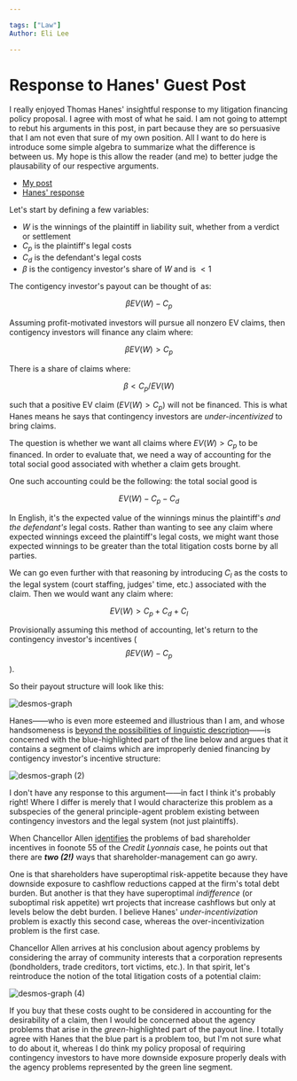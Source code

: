 ```yaml
---

tags: ["Law"]
Author: Eli Lee

---
```



# Response to Hanes' Guest Post

I really enjoyed Thomas Hanes' insightful response to my litigation financing policy proposal. I agree with most of what he said. I am not going to attempt to rebut his arguments in this post, in part because they are so persuasive that I am not even that sure of my own position. All I want to do here is introduce some simple algebra to summarize what the difference is between us. My hope is this allow the reader (and me) to better judge the plausability of our respective arguments. 

- [My post](https://elilee476.github.io/2024/12/18/A-Litigation-Financing-Proposal.html)
- [Hanes' response](https://elilee476.github.io/2025/01/11/Guest-Post-Response-Plaintiffside-Litigation.html)

Let's start by defining a few variables:
- $W$ is the winnings of the plaintiff in liability suit, whether from a verdict or settlement
- $C_p$ is the plaintiff's legal costs
- $C_d$ is the defendant's legal costs
- $β$ is the contigency investor's share of $W$ and is $<1$

The contigency investor's payout can be thought of as: 

$$βEV(W)-C_p$$

Assuming profit-motivated investors will pursue all nonzero EV claims, then contigency investors will finance any claim where: 

$$βEV(W)>C_p$$

There is a share of claims where: 

$$β<C_p/EV(W)$$

such that a positive EV claim ($EV(W)>C_p$) will not be financed. This is what Hanes means he says that contingency investors are *under-incentivized* to bring claims.

The question is whether we want all claims where $EV(W)>C_p$ to be financed. In order to evaluate that, we need a way of accounting for the total social good associated with whether a claim gets brought.

One such accounting could be the following: the total social good is 

$$EV(W)-C_p-C_d$$

In English, it's the expected value of the winnings minus the plaintiff's *and the defendant's* legal costs. Rather than wanting to see any claim where expected winnings exceed the plaintiff's legal costs, we might want those expected winnings to be greater than the total litigation costs borne by all parties. 

We can go even further with that reasoning by introducing $C_l$ as the costs to the legal system (court staffing, judges' time, etc.) associated with the claim. Then we would want any claim where: 

$$EV(W)>C_p+C_d+C_l$$

Provisionally assuming this method of accounting, let's return to the contingency investor's incentives ($$βEV(W)-C_p$$). 

So their payout structure will look like this:

![desmos-graph](https://github.com/user-attachments/assets/13fe0b79-83e9-4719-8975-225cd80fa434)

Hanes——who is even more esteemed and illustrious than I am, and whose handsomeness is [beyond the possibilities of linguistic description](https://en.wikipedia.org/wiki/Apophatic_theology)——is concerned with the blue-highlighted part of the line below and argues that it contains a segment of claims which are improperly denied financing by contigency investor's incentive structure:

![desmos-graph (2)](https://github.com/user-attachments/assets/7218c30a-353e-406e-ba3f-6820e1c3b748)

I don't have any response to this argument——in fact I think it's probably right! Where I differ is merely that I would characterize this problem as a subspecies of the general principle-agent problem existing between contingency investors and the legal system (not just plaintiffs). 

When Chancellor Allen [identifies](https://corpgov.law.harvard.edu/wp-content/uploads/2007/06/20070606%20Credit%20Lyonnais.pdf) the problems of bad shareholder incentives in foonote 55 of the *Credit Lyonnais* case, he points out that there are ***two (2!)*** ways that shareholder-management can go awry.

One is that shareholders have superoptimal risk-appetite because they have downside exposure to cashflow reductions capped at the firm's total debt burden. But another is that they have superoptimal *indifference* (or suboptimal risk appetite) wrt projects that increase cashflows but only at levels below the debt burden. I believe Hanes' *under-incentivization* problem is exactly this second case, whereas the over-incentivization problem is the first case. 

Chancellor Allen arrives at his conclusion about agency problems by considering the array of community interests that a corporation represents (bondholders, trade creditors, tort victims, etc.). In that spirit, let's reintroduce the notion of the total litigation costs of a potential claim:

![desmos-graph (4)](https://github.com/user-attachments/assets/524a689b-5aa2-44c7-8129-c7255c551eed)

If you buy that these costs ought to be considered in accounting for the desirability of a claim, then I would be concerned about the agency problems that arise in the *green*-highlighted part of the payout line. I totally agree with Hanes that the blue part is a problem too, but I'm not sure what to do about it, whereas I do think my policy proposal of requiring contingency investors to have more downside exposure properly deals with the agency problems represented by the green line segment. 




 
